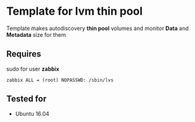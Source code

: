 # Template for lvm thin pool

Template makes autodiscovery **thin pool** volumes and monitor **Data** and **Metadata** size for them

## Requires
sudo for user **zabbix**
```
zabbix ALL = (root) NOPASSWD: /sbin/lvs
```

## Tested for
- Ubuntu 16.04
